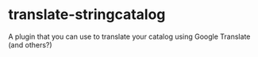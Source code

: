 # translate-stringcatalog
A plugin that you can use to translate your catalog using Google Translate (and others?)
